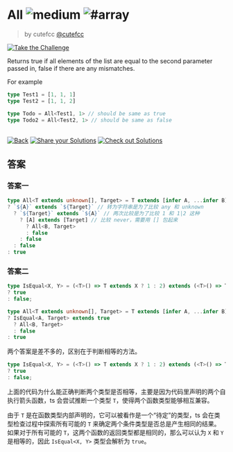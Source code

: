 <!--info-header-start--><h1>All <img src="https://img.shields.io/badge/-medium-d9901a" alt="medium"/> <img src="https://img.shields.io/badge/-%23array-999" alt="#array"/></h1><blockquote><p>by cutefcc <a href="https://github.com/cutefcc" target="_blank">@cutefcc</a></p></blockquote><p><a href="https://tsch.js.org/18142/play" target="_blank"><img src="https://img.shields.io/badge/-Take%20the%20Challenge-3178c6?logo=typescript&logoColor=white" alt="Take the Challenge"/></a> </p><!--info-header-end-->

Returns true if all elements of the list are equal to the second parameter passed in, false if there are any mismatches.

For example

```ts
type Test1 = [1, 1, 1]
type Test2 = [1, 1, 2]

type Todo = All<Test1, 1> // should be same as true
type Todo2 = All<Test2, 1> // should be same as false
```

<!--info-footer-start--><br><a href="../../README.md" target="_blank"><img src="https://img.shields.io/badge/-Back-grey" alt="Back"/></a> <a href="https://tsch.js.org/18142/answer" target="_blank"><img src="https://img.shields.io/badge/-Share%20your%20Solutions-teal" alt="Share your Solutions"/></a> <a href="https://tsch.js.org/18142/solutions" target="_blank"><img src="https://img.shields.io/badge/-Check%20out%20Solutions-de5a77?logo=awesome-lists&logoColor=white" alt="Check out Solutions"/></a> <!--info-footer-end-->

## 答案

### 答案一

```ts
type All<T extends unknown[], Target> = T extends [infer A, ...infer B]
? `${A}` extends `${Target}` // 转为字符串是为了比较 any 和 unknown
  ? `${Target}` extends `${A}` // 两次比较是为了比较 1 和 1|2 这种 
    ? [A] extends [Target] // 比较 never，需要用 [] 包起来
      ? All<B, Target> 
      : false
    : false
  : false
: true
```

### 答案二

```ts
type IsEqual<X, Y> = (<T>() => T extends X ? 1 : 2) extends (<T>() => T extends Y ? 1 : 2) 
? true 
: false;

type All<T extends unknown[], Target> = T extends [infer A, ...infer B]
? IsEqual<A, Target> extends true
  ? All<B, Target>
  : false
: true
```

两个答案是差不多的，区别在于判断相等的方法。

```ts
type IsEqual<X, Y> = (<T>() => T extends X ? 1 : 2) extends (<T>() => T extends Y ? 1 : 2) 
? true 
: false;
```

上面的代码为什么能正确判断两个类型是否相等，主要是因为代码里声明的两个自执行箭头函数，ts 会尝试推断一个类型 `T`，使得两个函数类型能够相互兼容。

由于 `T` 是在函数类型内部声明的，它可以被看作是一个“待定”的类型，ts 会在类型检查过程中探索所有可能的 `T` 来确定两个条件类型是否总是产生相同的结果。
如果对于所有可能的 `T`，这两个函数的返回类型都是相同的，那么可以认为 `X` 和 `Y` 是相等的，因此 `IsEqual<X, Y>` 类型会解析为 `true`。
